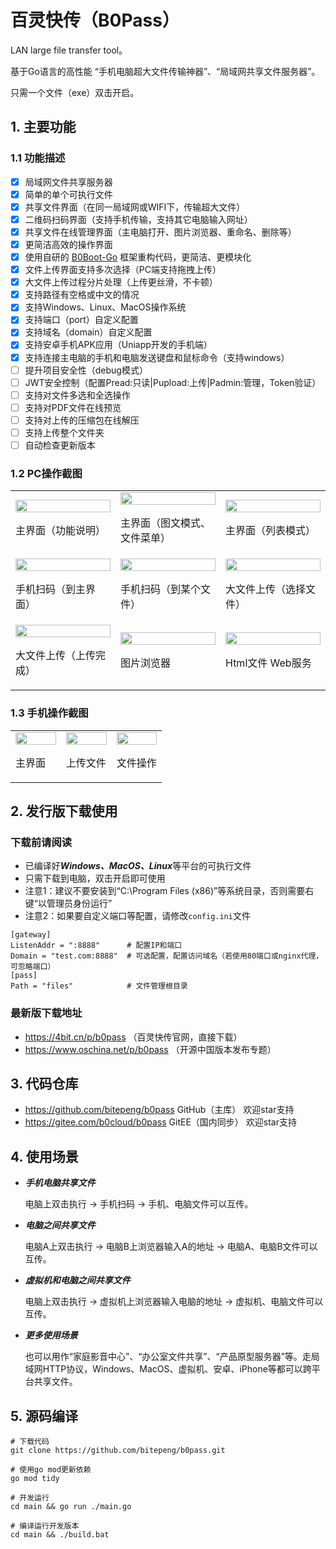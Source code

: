 # 百灵快传（B0Pass）

LAN large file transfer tool。

基于Go语言的高性能 “手机电脑超大文件传输神器”、“局域网共享文件服务器”。

只需一个文件（exe）双击开启。

## 1. 主要功能

### 1.1 功能描述

- [x] 局域网文件共享服务器
- [x] 简单的单个可执行文件
- [x] 共享文件界面（在同一局域网或WIFI下，传输超大文件）
- [x] 二维码扫码界面（支持手机传输，支持其它电脑输入网址）
- [x] 共享文件在线管理界面（主电脑打开、图片浏览器、重命名、删除等）
- [x] 更简洁高效的操作界面
- [x] 使用自研的 <a href="//github.com/bitepeng/b0boot-go" target="_blank">B0Boot-Go</a> 框架重构代码，更简洁、更模块化
- [x] 文件上传界面支持多次选择（PC端支持拖拽上传）
- [x] 大文件上传过程分片处理（上传更丝滑，不卡顿）
- [x] 支持路径有空格或中文的情况
- [x] 支持Windows、Linux、MacOS操作系统
- [x] 支持端口（port）自定义配置
- [x] 支持域名（domain）自定义配置
- [x] 支持安卓手机APK应用（Uniapp开发的手机端）
- [x] 支持连接主电脑的手机和电脑发送键盘和鼠标命令（支持windows）
- [ ] 提升项目安全性（debug模式）
- [ ] JWT安全控制（配置Pread:只读|Pupload:上传|Padmin:管理，Token验证）
- [ ] 支持对文件多选和全选操作
- [ ] 支持对PDF文件在线预览
- [ ] 支持对上传的压缩包在线解压
- [ ] 支持上传整个文件夹
- [ ] 自动检查更新版本

### 1.2 PC操作截图

<table width="100%">
<tr>
<td width="33%">
    <img src="https://gitee.com/b0cloud/b0pass/raw/master/zdoc/_images/pc/01.png" width="100%"/>
    <p>主界面（功能说明）</p>
</td>
<td width="33%">
    <img src="https://gitee.com/b0cloud/b0pass/raw/master/zdoc/_images/pc/02.png" width="100%"/>
    <p>主界面（图文模式、文件菜单）</p>
</td>
<td width="33%">
    <img src="https://gitee.com/b0cloud/b0pass/raw/master/zdoc/_images/pc/03.png" width="100%"/>
    <p>主界面（列表模式）</p>
</td>
</tr>
<tr>
<td width="33%">
    <img src="https://gitee.com/b0cloud/b0pass/raw/master/zdoc/_images/pc/04-1.png" width="100%"/>
    <p>手机扫码（到主界面）</p>
</td>
<td width="33%">
    <img src="https://gitee.com/b0cloud/b0pass/raw/master/zdoc/_images/pc/04-2.png" width="100%"/>
    <p>手机扫码（到某个文件）</p>
</td>
<td width="33%">
    <img src="https://gitee.com/b0cloud/b0pass/raw/master/zdoc/_images/pc/05.png" width="100%"/>
    <p>大文件上传（选择文件）</p>
</td>
</tr>
<tr>
<td width="33%">
    <img src="https://gitee.com/b0cloud/b0pass/raw/master/zdoc/_images/pc/06.png" width="100%"/>
    <p>大文件上传（上传完成）</p>
</td>
<td width="33%">
    <img src="https://gitee.com/b0cloud/b0pass/raw/master/zdoc/_images/pc/07-1.png" width="100%"/>
    <p>图片浏览器</p>
</td>
<td width="33%">
    <img src="https://gitee.com/b0cloud/b0pass/raw/master/zdoc/_images/pc/07-2.png" width="100%"/>
    <p>Html文件 Web服务</p>
</td>
</tr>
</table>

### 1.3 手机操作截图

<table width="100%">
<tr>
<td width="33%">
    <img src="https://gitee.com/b0cloud/b0pass/raw/master/zdoc/_images/phone/01.jpg" width="100%"/>
    <p>主界面</p>
</td>
<td width="33%">
    <img src="https://gitee.com/b0cloud/b0pass/raw/master/zdoc/_images/phone/02.jpg" width="100%"/>
    <p>上传文件</p>
</td>
<td width="33%">
    <img src="https://gitee.com/b0cloud/b0pass/raw/master/zdoc/_images/phone/03.jpg" width="100%"/>
    <p>文件操作</p>
</td>
</tr>
</table>


## 2. 发行版下载使用

### 下载前请阅读
-  已编译好***Windows、MacOS、Linux***等平台的可执行文件
-  只需下载到电脑，双击开启即可使用
-  注意1：建议不要安装到“C:\Program Files (x86)”等系统目录，否则需要右键“以管理员身份运行”
-  注意2：如果要自定义端口等配置，请修改`config.ini`文件
```
[gateway]
ListenAddr = ":8888"      # 配置IP和端口
Domain = "test.com:8888"  # 可选配置，配置访问域名（若使用80端口或nginx代理，可忽略端口）
[pass]
Path = "files"            # 文件管理根目录
```

### 最新版下载地址
- https://4bit.cn/p/b0pass    （百灵快传官网，直接下载）
- https://www.oschina.net/p/b0pass （开源中国版本发布专题）

## 3. 代码仓库
- https://github.com/bitepeng/b0pass   GitHub（主库）   欢迎star支持
- https://gitee.com/b0cloud/b0pass     GitEE（国内同步） 欢迎star支持


## 4. 使用场景
- ***手机电脑共享文件***

    电脑上双击执行 -> 手机扫码 -> 手机、电脑文件可以互传。

- ***电脑之间共享文件***

    电脑A上双击执行 -> 电脑B上浏览器输入A的地址 -> 电脑A、电脑B文件可以互传。

- ***虚拟机和电脑之间共享文件***

    电脑上双击执行 -> 虚拟机上浏览器输入电脑的地址 -> 虚拟机、电脑文件可以互传。

- ***更多使用场景***

    也可以用作“家庭影音中心”、“办公室文件共享”、“产品原型服务器”等。走局域网HTTP协议，Windows、MacOS、虚拟机、安卓、iPhone等都可以跨平台共享文件。

## 5. 源码编译
```
# 下载代码
git clone https://github.com/bitepeng/b0pass.git

# 使用go mod更新依赖
go mod tidy

# 开发运行
cd main && go run ./main.go

# 编译运行开发版本
cd main && ./build.bat
```
